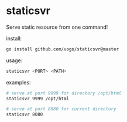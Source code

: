 # staticsvr

Serve static resource from one command!

install:
```bash
go install github.com/vogo/staticsvr@master
```

usage: 
```bash
staticsvr <PORT> <PATH>
```

examples:
```bash
# serve at port 9999 for directory /opt/html
staticsvr 9999 /opt/html

# serve at port 8080 for current directory
staticsvr 8080
```
